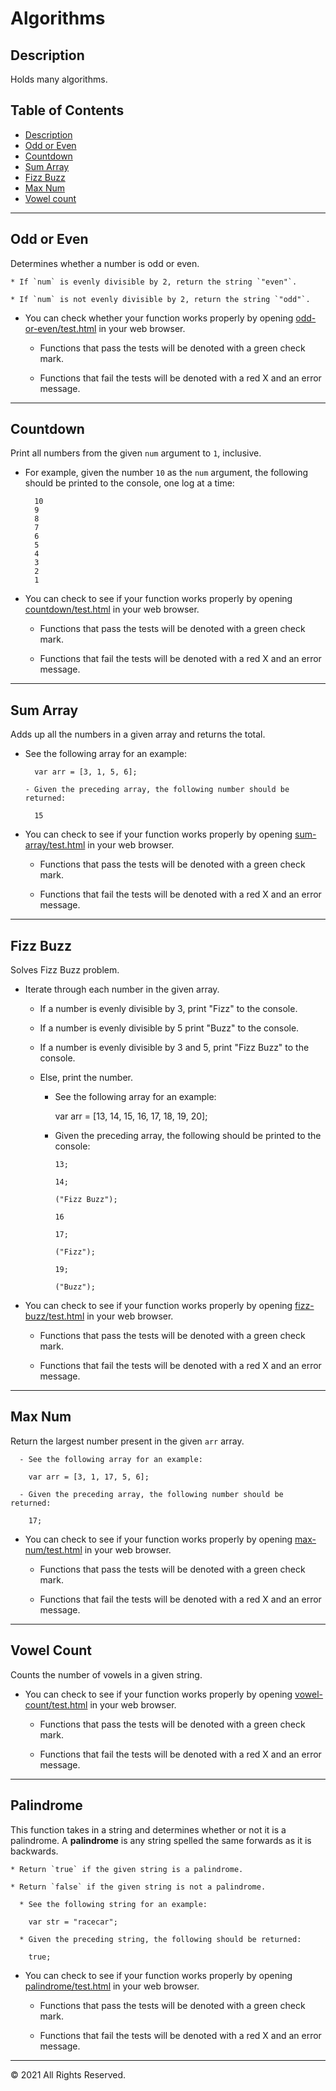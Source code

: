 # Algorithms

## Description

Holds many algorithms.

## Table of Contents

- [Description](#description)
- [Odd or Even](#odd-or-even)
- [Countdown](#countdown)
- [Sum Array](#sum-array)
- [Fizz Buzz](#fizz-buzz)
- [Max Num](#max-num)
- [Vowel count](#vowel-count)

---

## Odd or Even

Determines whether a number is odd or even.

    * If `num` is evenly divisible by 2, return the string `"even"`.

    * If `num` is not evenly divisible by 2, return the string `"odd"`.

- You can check whether your function works properly by opening [odd-or-even/test.html](odd-or-even/test.html) in your web browser.

  - Functions that pass the tests will be denoted with a green check mark.

  - Functions that fail the tests will be denoted with a red X and an error message.

---

## Countdown

Print all numbers from the given `num` argument to `1`, inclusive.

- For example, given the number `10` as the `num` argument, the following should be printed to the console, one log at a time:

        10
        9
        8
        7
        6
        5
        4
        3
        2
        1

- You can check to see if your function works properly by opening [countdown/test.html](countdown/test.html) in your web browser.

  - Functions that pass the tests will be denoted with a green check mark.

  - Functions that fail the tests will be denoted with a red X and an error message.

---

## Sum Array

Adds up all the numbers in a given array and returns the total.

- See the following array for an example:

        var arr = [3, 1, 5, 6];

      - Given the preceding array, the following number should be returned:

        15

- You can check to see if your function works properly by opening [sum-array/test.html](sum-array/test.html) in your web browser.

  - Functions that pass the tests will be denoted with a green check mark.

  - Functions that fail the tests will be denoted with a red X and an error message.

---

## Fizz Buzz

Solves Fizz Buzz problem.

- Iterate through each number in the given array.

  - If a number is evenly divisible by 3, print "Fizz" to the console.

  - If a number is evenly divisible by 5 print "Buzz" to the console.

  - If a number is evenly divisible by 3 and 5, print "Fizz Buzz" to the console.

  - Else, print the number.

    - See the following array for an example:

      var arr = [13, 14, 15, 16, 17, 18, 19, 20];

    - Given the preceding array, the following should be printed to the console:

          13;

          14;

          ("Fizz Buzz");

          16

          17;

          ("Fizz");

          19;

          ("Buzz");

- You can check to see if your function works properly by opening [fizz-buzz/test.html](fizz-buzz/test.html) in your web browser.

  - Functions that pass the tests will be denoted with a green check mark.

  - Functions that fail the tests will be denoted with a red X and an error message.

---

## Max Num

Return the largest number present in the given `arr` array.

      - See the following array for an example:

        var arr = [3, 1, 17, 5, 6];

      - Given the preceding array, the following number should be returned:

        17;

- You can check to see if your function works properly by opening [max-num/test.html](max-num/test.html) in your web browser.

  - Functions that pass the tests will be denoted with a green check mark.

  - Functions that fail the tests will be denoted with a red X and an error message.

---

## Vowel Count

Counts the number of vowels in a given string.

- You can check to see if your function works properly by opening [vowel-count/test.html](vowel-count/test.html) in your web browser.

  - Functions that pass the tests will be denoted with a green check mark.

  - Functions that fail the tests will be denoted with a red X and an error message.

---

## Palindrome

This function takes in a string and determines whether or not it is a palindrome. A **palindrome** is any string spelled the same forwards as it is backwards.

    * Return `true` if the given string is a palindrome.

    * Return `false` if the given string is not a palindrome.

      * See the following string for an example:

        var str = "racecar";

      * Given the preceding string, the following should be returned:

        true;

- You can check to see if your function works properly by opening [palindrome/test.html](palindrome/test.html) in your web browser.

  - Functions that pass the tests will be denoted with a green check mark.

  - Functions that fail the tests will be denoted with a red X and an error message.

---

© 2021 All Rights Reserved.
